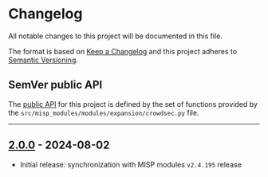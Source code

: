 # Changelog
All notable changes to this project will be documented in this file.

The format is based on [Keep a Changelog](https://keepachangelog.com/en/) and this project adheres to [Semantic Versioning](https://semver.org/spec/v2.0.0.html).

## SemVer public API

The [public API](https://semver.org/spec/v2.0.0.html#spec-item-1)  for this project is defined by the set of functions provided by the `src/misp_modules/modules/expansion/crowdsec.py` file.

---

## [2.0.0](https://github.com/crowdsecurity/cs-misp-module/releases/tag/v2.0.0) - 2024-08-02

- Initial release: synchronization with MISP modules `v2.4.195` release
